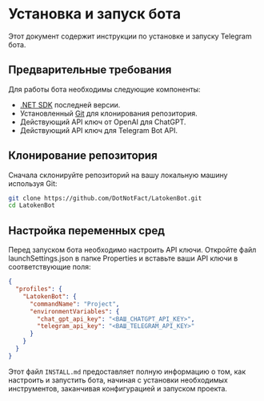 # Установка и запуск бота

Этот документ содержит инструкции по установке и запуску Telegram бота.

## Предварительные требования

Для работы бота необходимы следующие компоненты:

- [.NET SDK](https://dotnet.microsoft.com/download) последней версии.
- Установленный [Git](https://git-scm.com/downloads) для клонирования репозитория.
- Действующий API ключ от OpenAI для ChatGPT.
- Действующий API ключ для Telegram Bot API.

## Клонирование репозитория

Сначала склонируйте репозиторий на вашу локальную машину используя Git:

```bash
git clone https://github.com/DotNotFact/LatokenBot.git
cd LatokenBot
```

## Настройка переменных сред

Перед запуском бота необходимо настроить API ключи. Откройте файл launchSettings.json в папке Properties и вставьте ваши API ключи в соответствующие поля:

```json
{
  "profiles": {
    "LatokenBot": {
      "commandName": "Project",
      "environmentVariables": {
        "chat_gpt_api_key": "<ВАШ_CHATGPT_API_KEY>",
        "telegram_api_key": "<ВАШ_TELEGRAM_API_KEY>"
      }
    }
  }
}
```

Этот файл `INSTALL.md` предоставляет полную информацию о том, как настроить и запустить бота, начиная с установки необходимых инструментов, заканчивая конфигурацией и запуском проекта.
